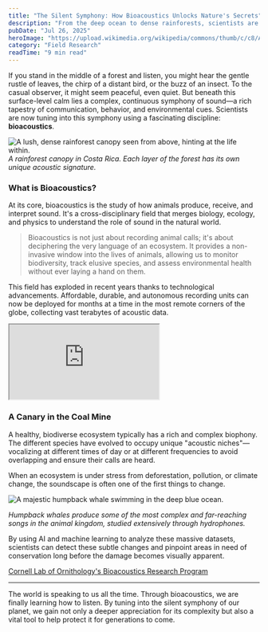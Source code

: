 ```yaml
---
title: "The Silent Symphony: How Bioacoustics Unlocks Nature's Secrets"
description: "From the deep ocean to dense rainforests, scientists are listening to the Earth's hidden conversations, revealing the health of our ecosystems one sound at a time."
pubDate: "Jul 26, 2025"
heroImage: "https://upload.wikimedia.org/wikipedia/commons/thumb/c/c8/Altja_j%C3%B5gi_Lahemaal.jpg/1200px-Altja_j%C3%B5gi_Lahemaal.jpg"
category: "Field Research"
readTime: "9 min read"
---
```


If you stand in the middle of a forest and listen, you might hear the gentle rustle of leaves, the chirp of a distant bird, or the buzz of an insect. To the casual observer, it might seem peaceful, even quiet. But beneath this surface-level calm lies a complex, continuous symphony of sound—a rich tapestry of communication, behavior, and environmental cues. Scientists are now tuning into this symphony using a fascinating discipline: **bioacoustics**.

<!-- This is a standard, centered image that respects the reading width. -->
![A lush, dense rainforest canopy seen from above, hinting at the life within.](https://upload.wikimedia.org/wikipedia/commons/thumb/c/c8/Altja_j%C3%B5gi_Lahemaal.jpg/1200px-Altja_j%C3%B5gi_Lahemaal.jpg)
*A rainforest canopy in Costa Rica. Each layer of the forest has its own unique acoustic signature.*

### What is Bioacoustics?

At its core, bioacoustics is the study of how animals produce, receive, and interpret sound. It's a cross-disciplinary field that merges biology, ecology, and physics to understand the role of sound in the natural world.

> Bioacoustics is not just about recording animal calls; it's about deciphering the very language of an ecosystem. It provides a non-invasive window into the lives of animals, allowing us to monitor biodiversity, track elusive species, and assess environmental health without ever laying a hand on them.

This field has exploded in recent years thanks to technological advancements. Affordable, durable, and autonomous recording units can now be deployed for months at a time in the most remote corners of the globe, collecting vast terabytes of acoustic data.

<!-- This is our new responsive video embed feature. -->
<div class="video-wrapper">
  <iframe
    src="https://www.youtube.com/embed/glxULceEEjA"
    title="YouTube video player"
    allow="accelerometer; autoplay; clipboard-write; encrypted-media; gyroscope; picture-in-picture"
    allowfullscreen>
  </iframe>
</div>

### A Canary in the Coal Mine

A healthy, biodiverse ecosystem typically has a rich and complex biophony. The different species have evolved to occupy unique "acoustic niches"—vocalizing at different times of day or at different frequencies to avoid overlapping and ensure their calls are heard.

When an ecosystem is under stress from deforestation, pollution, or climate change, the soundscape is often one of the first things to change.

<!-- This is an example of the "full-bleed" image that breaks out of the container. -->
<img class="full-bleed" src="https://upload.wikimedia.org/wikipedia/commons/thumb/c/c8/Altja_j%C3%B5gi_Lahemaal.jpg/1200px-Altja_j%C3%B5gi_Lahemaal.jpg" alt="A majestic humpback whale swimming in the deep blue ocean." />

*Humpback whales produce some of the most complex and far-reaching songs in the animal kingdom, studied extensively through hydrophones.*

By using AI and machine learning to analyze these massive datasets, scientists can detect these subtle changes and pinpoint areas in need of conservation long before the damage becomes visually apparent.

<!-- This is our new "enhanced link" style. It must be in its own paragraph. -->
[Cornell Lab of Ornithology's Bioacoustics Research Program](https://www.birds.cornell.edu/brp/)

---

The world is speaking to us all the time. Through bioacoustics, we are finally learning how to listen. By tuning into the silent symphony of our planet, we gain not only a deeper appreciation for its complexity but also a vital tool to help protect it for generations to come.